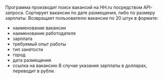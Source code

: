 Программа производит поиск вакансий на HH.ru посредством API-запроса.
Сортирует вакансии по дате размещения, либо по размеру зарплаты.
Возвращает пользователю вакансии по 20 штук в формате:
- наименование вакансии
- наименование работодателя
- зарплата
- требуемый опыт работы
- тип занятости
- город
- дата размещения
- ссылка на вакансию
В случае указания зарплаты в долларах, переводит в рубли.
